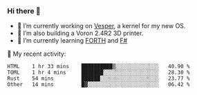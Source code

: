 ### Hi there 👋

<!--
**berkus/berkus** is a ✨ _special_ ✨ repository because its `README.md` (this file) appears on your GitHub profile.

Here are some ideas to get you started:

- 🔭 I’m currently working on ...
- 🌱 I’m currently learning ...
- 👯 I’m looking to collaborate on ...
- 🤔 I’m looking for help with ...
- 💬 Ask me about ...
- 📫 How to reach me: ...
- 😄 Pronouns: ...
- ⚡ Fun fact: ...
-->

- 🔭 I’m currently working on [Vesper](https://github.com/metta-systems/vesper), a kernel for my new OS.
- 🔭 I’m also building a Voron 2.4R2 3D printer.
- 🌱 I’m currently learning [FORTH](http://forth.com/starting-forth/) and [F#](https://fsharpforfunandprofit.com/)

💼 My recent activity:

<!--START_SECTION:waka-->

```text
HTML    1 hr 33 mins    ██████████▒░░░░░░░░░░░░░░   40.90 %
TOML    1 hr 4 mins     ███████░░░░░░░░░░░░░░░░░░   28.30 %
Rust    54 mins         ██████░░░░░░░░░░░░░░░░░░░   23.77 %
Other   14 mins         █▓░░░░░░░░░░░░░░░░░░░░░░░   06.42 %
```

<!--END_SECTION:waka-->
